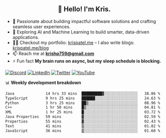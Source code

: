 <h2 align="center">👋 Hello! I'm Kris.</h2>

- 🚀 Passionate about building impactful software solutions and crafting seamless user experiences.<br>
- 🤖 Exploring AI and Machine Learning to build smarter, data-driven applications.<br>
- 👨‍💻 Checkout my portfolio: [krispatel.me](https://krispatel.me) – I also write blogs: [krispatel.me/blog](https://krispatel.me/blog)
- 📫 Reach me at **krishp759@gmail.com**<br>
- ⚡ Fun fact **My brain runs on async, but my sleep schedule is blocking.**

[![Discord](https://img.shields.io/badge/discord-36393e?style=for-the-badge&logo=discord&logoColor=#5865F2)](https://discord.gg/684004012210651146)
[![LinkedIn](https://img.shields.io/badge/linkedin-0072b1?style=for-the-badge&logo=linkedin&logoColor=#0A66C2)](linkedin.com/in/kris-patel-985158250/)
[![Twitter](https://img.shields.io/badge/Twitter-1DA1F2?style=for-the-badge&logo=twitter&logoColor=white)](https://twitter.com/Kris__Logan)
[![YouTube](https://img.shields.io/badge/YouTube-FF0000?style=for-the-badge&logo=youtube&logoColor=white)](https://youtube.com/@krisgenics4404) 

📊 **Weekly development breakdown**
<!--START_SECTION:waka-->

```txt
Java              14 hrs 33 mins  █████████▓░░░░░░░░░░░░░░░   38.06 %
TypeScript        9 hrs 25 mins   ██████░░░░░░░░░░░░░░░░░░░   24.63 %
Python            3 hrs 25 mins   ██▒░░░░░░░░░░░░░░░░░░░░░░   08.96 %
C++               1 hr 50 mins    █▒░░░░░░░░░░░░░░░░░░░░░░░   04.81 %
XML               1 hr 25 mins    █░░░░░░░░░░░░░░░░░░░░░░░░   03.72 %
Java Properties   59 mins         ▓░░░░░░░░░░░░░░░░░░░░░░░░   02.59 %
Properties        55 mins         ▓░░░░░░░░░░░░░░░░░░░░░░░░   02.43 %
Text              41 mins         ▒░░░░░░░░░░░░░░░░░░░░░░░░   01.82 %
JavaScript        36 mins         ▒░░░░░░░░░░░░░░░░░░░░░░░░   01.60 %
```

<!--END_SECTION:waka-->
